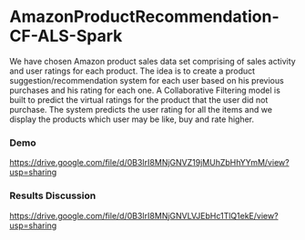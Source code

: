 # AmazonProductRecommendation-CF-ALS-Spark
We have chosen Amazon product sales data set comprising of sales activity and user ratings for each product. The idea is to create a product suggestion/recommendation system for each user based on his previous purchases and his rating for each one. A Collaborative Filtering model is built to predict the virtual ratings for the product that the user did not purchase. The system predicts the user rating for all the items and we display the products which user may be like, buy and rate higher.

### Demo 

https://drive.google.com/file/d/0B3IrI8MNjGNVZ19jMUhZbHhYYmM/view?usp=sharing

### Results Discussion

https://drive.google.com/file/d/0B3IrI8MNjGNVLVJEbHc1TlQ1ekE/view?usp=sharing
